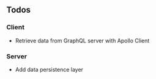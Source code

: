 ## Todos

### Client

- Retrieve data from GraphQL server with Apollo Client

### Server

- Add data persistence layer
